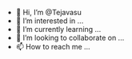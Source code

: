 - 👋 Hi, I’m @Tejavasu
- 👀 I’m interested in ...
- 🌱 I’m currently learning ...
- 💞️ I’m looking to collaborate on ...
- 📫 How to reach me ...

<!---
Tejavasu/Tejavasu is a ✨ special ✨ repository because its `README.md` (this file) appears on your GitHub profile.
You can click the Preview link to take a look at your changes.
--->

